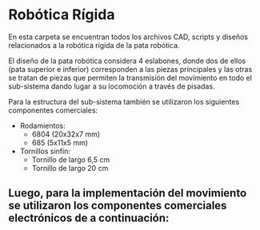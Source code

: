 # Robótica Rígida

En esta carpeta se encuentran todos los archivos CAD, scripts y diseños relacionados a la robótica rígida de la pata robótica.

El diseño de la pata robótica considera 4 eslabones, donde dos de ellos (pata superior e inferior) corresponden a las piezas principales y las otras se tratan de piezas que permiten la transmisión del movimiento en todo el sub-sistema dando lugar a su locomoción a través de pisadas.

Para la estructura del sub-sistema también se utilizaron los siguientes componentes comerciales:
- Rodamientos:
  - 6804 (20x32x7 mm)
  - 685 (5x11x5 mm)
- Tornillos sinfín:
  - Tornillo de largo 6,5 cm
  - Tornillo de largo 20 cm
 
Luego, para la implementación del movimiento se utilizaron los componentes comerciales electrónicos de a continuación:
-
